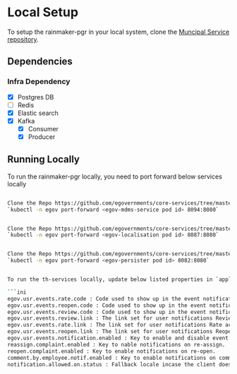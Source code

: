 # Local Setup

To setup the rainmaker-pgr in your local system, clone the [Muncipal Service repository](https://github.com/egovernments/municipal-services).

## Dependencies

### Infra Dependency

- [X] Postgres DB
- [ ] Redis
- [X] Elastic search
- [X] Kafka
  - [X] Consumer
  - [X] Producer

## Running Locally

To run the rainmaker-pgr locally, you need to port forward below services locally

```bash

Clone the Repo https://github.com/egovernments/core-services/tree/master/egov-mdms-service
`kubectl -n egov port-forward <egov-mdms-service pod id> 8094:8080`


Clone the Repo https://github.com/egovernments/core-services/tree/master/egov-localization
`kubectl -n egov port-forward <egov-localisation pod id> 8087:8080` 


Clone the Repo https://github.com/egovernments/core-services/tree/master/egov-persister
`kubectl -n egov port-forward <egov-persister pod id> 8082:8080` 


To run the th-services locally, update below listed properties in `application.properties` prior to running the project:

```ini
egov.usr.events.rate.code : Code used to show up in the event notifications to Rate the complaint.
egov.usr.events.reopen.code : Code used to show up in the event notifications to Reopen the complaint.
egov.usr.events.review.code : Code used to show up in the event notifications to Review the complaint.
egov.usr.events.review.link : The link set for user notifications Review action (/citizen/otpLogin?mobileNo=$mobile&redirectTo=complaint-details/$servicerequestid)
egov.usr.events.rate.link : The link set for user notifications Rate action (/citizen/otpLogin?mobileNo=$mobile&redirectTo=feedback/$servicerequestid)
egov.usr.events.reopen.link : The link set for user notifications Reopen action (/citizen/otpLogin?mobileNo=$mobile&redirectTo=reopen-complaint/$servicerequestid)
egov.usr.events.notification.enabled : Key to enable and disable event notifications
reassign.complaint.enabled : Key to nable notifications on re-assign.
reopen.complaint.enabled : Key to enable notifications on re-open.
comment.by.employee.notif.enabled : Key to enable notifications on comment.
notification.allowed.on.status : Fallback locale incase the client doesn’t send the locale.

```

